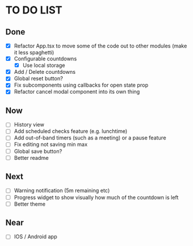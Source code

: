 # TO DO LIST

## Done

* [x] Refactor App.tsx to move some of the code out to other modules (make it
  less spaghetti)
* [x] Configurable countdowns
  * [x] Use local storage
* [x] Add / Delete countdowns
* [x] Global reset button?
* [x] Fix subcomponents using callbacks for open state prop
* [x] Refactor cancel modal component into its own thing

## Now

* [ ] History view
* [ ] Add scheduled checks feature (e.g. lunchtime)
* [ ] Add out-of-band timers (such as a meeting) or a pause feature
* [ ] Fix editing not saving min max
* [ ] Global save button?
* [ ] Better readme

## Next

* [ ] Warning notification (5m remaining etc)
* [ ] Progress widget to show visually how much of the countdown is left
* [ ] Better theme

## Near

* [ ] IOS / Android app
